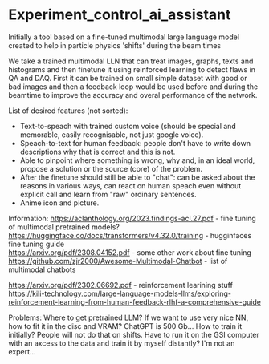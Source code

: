 # Experiment_control_ai_assistant
Initially a tool based on a fine-tuned multimodal large language model created to help in particle physics 'shifts' during the beam times

We take a trained multimodal LLN that can treat images, graphs, texts and histograms and then finetune it using reinforced learning to detect flaws in QA and DAQ.
First it can be trained on small simple dataset with good or bad images and then a feedback loop would be used before and during the beamtime to improve the accuracy and overal performance of the network.

List of desired features (not sorted):
* Text-to-speach with trained custom voice (should be special and memorable, easily recognisable, not just google voice).
*  Speach-to-text for human feedback: people don't have to write down descriptions why that is correct and this is not.
*  Able to pinpoint where something is wrong, why and, in an ideal world, propose a solution or the source (core) of the problem.
*  After the finetune should still be able to "chat": can be asked about the reasons in various ways, can react on human speach even without explicit call and learn from "raw" ordinary sentences.
*  Anime icon and picture.

Information:
https://aclanthology.org/2023.findings-acl.27.pdf - fine tuning of multimodal pretrained models?   
https://huggingface.co/docs/transformers/v4.32.0/training - hugginfaces fine tuning guide   
https://arxiv.org/pdf/2308.04152.pdf - some other work about fine tuning   
https://github.com/zjr2000/Awesome-Multimodal-Chatbot - list of multimodal chatbots   
   
https://arxiv.org/pdf/2302.06692.pdf - reinforcement learining stuff   
https://kili-technology.com/large-language-models-llms/exploring-reinforcement-learning-from-human-feedback-rlhf-a-comprehensive-guide   


Problems:
Where to get pretrained LLM?
If we want to use very nice NN, how to fit it in the disc and VRAM? ChatGPT is 500 Gb...
How to train it initially? People will not do that on shifts. Have to run it on the GSI computer with an axcess to the data and train it by myself distantly? I'm not an expert...
